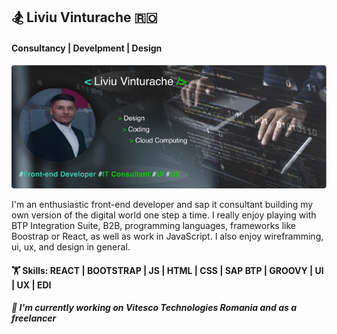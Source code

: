 ## 🏂 Liviu Vinturache 🇷🇴

#### Consultancy | Develpment | Design

![cover](https://github.com/vteliviu/vteliviu/blob/main/cover.jpg 'width=250')

I'm an enthusiastic front-end developer and sap it consultant building my own version of the digital world one step a time. 
I really enjoy playing with BTP Integration Suite, B2B, programming languages, frameworks like Boostrap or React, as well as work in JavaScript.
I also enjoy wireframming, ui, ux, and design in general.

#### 🏋️  Skills: REACT | BOOTSTRAP | JS | HTML | CSS | SAP BTP | GROOVY | UI | UX | EDI

##### 💼  I'm currently working on Vitesco Technologies Romania and as a freelancer
